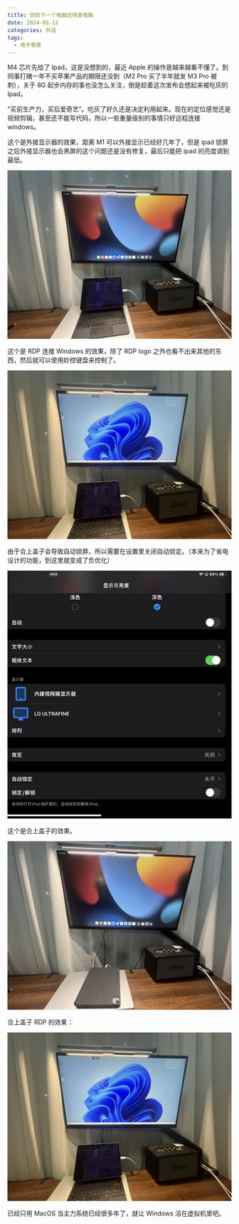 ```yaml
---
title: 你的下一个电脑还得是电脑
date: 2024-05-12
categories: 外设
tags:
  - 电子极客
---
```


M4 芯片先给了 Ipad，这是没想到的，最近 Apple 的操作是越来越看不懂了。到同事打赌一年不买苹果产品的期限还没到（M2 Pro 买了半年就发 M3 Pro 被刺），关于 8G 起步内存的事也没怎么关注，倒是趁着这次发布会想起来被吃灰的 Ipad。

“买前生产力，买后爱奇艺”。吃灰了好久还是决定利用起来。现在的定位感觉还是视频剪辑，甚至还不能写代码，所以一些重量级别的事情只好远程连接 windows。

<!-- more -->

这个是外接显示器的效果，距离 M1 可以外接显示已经好几年了，但是 ipad 锁屏之后外接显示器也会黑屏的这个问题还是没有修复，最后只能把 ipad 的亮度调到最低。

![](https://raw.githubusercontent.com/Xu-Hardy/image-host/master/IMG_5344%202.JPG)

这个是 RDP 连接 Windows 的效果，除了 RDP logo 之外也看不出来其他的东西，然后就可以使用妙控键盘来控制了。

![](https://raw.githubusercontent.com/Xu-Hardy/image-host/master/IMG_5343%202.JPG)

由于合上盖子会导致自动锁屏，所以需要在设置里关闭自动锁定。（本来为了省电设计的功能，到这里就变成了负优化）

![](https://raw.githubusercontent.com/Xu-Hardy/image-host/master/IMG_E89E17A0B56F-1.jpeg)

这个是合上盖子的效果。

![](https://raw.githubusercontent.com/Xu-Hardy/image-host/master/IMG_5345%202.JPG)

合上盖子 RDP 的效果：

![](https://raw.githubusercontent.com/Xu-Hardy/image-host/master/IMG_5343%202.JPG)

已经只用 MacOS 当主力系统已经很多年了，就让 Windows 活在虚拟机里吧。
